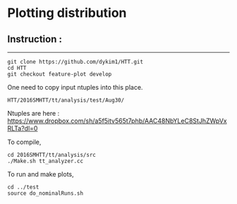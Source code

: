 # Plotting distribution

## Instruction :
---
```
git clone https://github.com/dykim1/HTT.git
cd HTT
git checkout feature-plot develop
```

One need to copy input ntuples into this place.

```HTT/2016SMHTT/tt/analysis/test/Aug30/```

Ntuples are here : https://www.dropbox.com/sh/a5f5itv565t7phb/AAC48NbYLeC8StJhZWpVxRLTa?dl=0

To compile,

```
cd 2016SMHTT/tt/analysis/src
./Make.sh tt_analyzer.cc
```

To run and make plots,

```
cd ../test
source do_nominalRuns.sh
```



